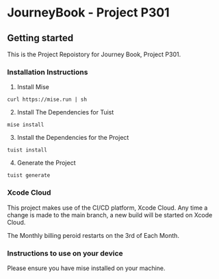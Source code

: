 # JourneyBook - Project P301

## Getting started

This is the Project Repoistory for Journey Book, Project P301.

### Installation Instructions
1. Install Mise
```console
curl https://mise.run | sh
```
2. Install The Dependencies for Tuist
```console
mise install
```
3. Install the Dependencies for the Project
```console
tuist install
```
4. Generate the Project
```console
tuist generate
```

### Xcode Cloud

This project makes use of the CI/CD platform, Xcode Cloud. Any time a change is made to the main branch, a new build will be started on Xcode Cloud.

The Monthly billing peroid restarts on the 3rd of Each Month. 


### Instructions to use on your device

Please ensure you have mise installed on your machine.

